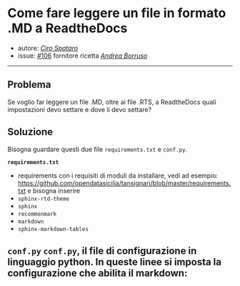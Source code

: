 # Come fare leggere un file in formato .MD a ReadtheDocs

* autore: _[Ciro Spataro](https://twitter.com/cirospat)_
* issue: [#106](https://github.com/opendatasicilia/tansignari/issues/106) fornitore ricetta _[Andrea Borruso](https://twitter.com/aborruso?lang=it)_

---

## Problema

Se voglio far leggere un file .MD, oltre ai file .RTS, a ReadtheDocs quali impostazioni devo settare e dove li devo settare?

## Soluzione

Bisogna guardare questi due file `requirements.txt` e `conf.py`.

**`requirements.txt`**

- requirements con i requisiti di moduli da installare, vedi ad esempio: https://github.com/opendatasicilia/tansignari/blob/master/requirements.txt e bisogna inserire
- `sphinx-rtd-theme` 
- `sphinx` 
- `recommonmark` 
- `markdown`  
- `sphinx-markdown-tables` 
  
**`conf.py`**
`conf.py`, il file di configurazione in linguaggio python. In queste linee si imposta la configurazione che abilita il markdown:
- 
